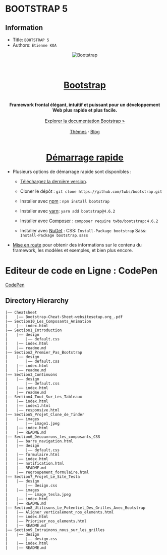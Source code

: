 BOOTSTRAP 5
===

## Information
- Title:  `BOOTSTRAP 5`
- Authors:  `Etienne KOA`


<center>

![Bootstrap](https://getbootstrap.com/docs/5.3/assets/brand/bootstrap-logo-shadow.png)

</center>

<br>

<center>
<h1 class="text-center"><u>Bootstrap</u></h1>
</center>

<br>

<center><b>Framework frontal élégant, intuitif et puissant pour un développement Web plus rapide et plus facile.</b></center>

<br>

<center>
<a href="https://getbootstrap.com/docs/4.6/getting-started/introduction/"><u>Explorer la documentation Bootstrap »</u></a>
</center>

<br>
<center>
<a href="https://themes.getbootstrap.com/"><u>Thèmes</u></a> · <a href="https://blog.getbootstrap.com/"><u>Blog</u></a>
</center>

<br>

<center><h1><u>Démarrage rapide</u></h1></center>

+ Plusieurs options de démarrage rapide sont disponibles :

    + [Téléchargez la dernière version](https://github.com/twbs/bootstrap/archive/v4.6.2.zip).
    + Cloner le dépôt : `git clone https://github.com/twbs/bootstrap.git`

    + Installer avec [npm](https://www.npmjs.com/) : `npm install bootstrap`
    + Installer avec [yarn](https://yarnpkg.com/): `yarn add bootstrap@4.6.2`
    + Installer avec [Composer](https://getcomposer.org/) : `composer require twbs/bootstrap:4.6.2`
    + Installer avec [NuGet](https://www.nuget.org/) : CSS: `Install-Package bootstrap` Sass: `Install-Package bootstrap.sass`

+ [Mise en route](https://getbootstrap.com/docs/4.6/getting-started/introduction/) pour obtenir des informations sur le contenu du framework, les modèles et exemples, et bien plus encore.

# Editeur de code en Ligne : CodePen

[CodePen](https://codepen.io/)


## Directory Hierarchy
```
|—— Cheatsheet
|    |—— Bootstrap-Cheat-Sheet-websitesetup.org_.pdf
|—— Section10_Les_Composants_Animation
|    |—— index.html
|—— Section1_Introduction
|    |—— design
|        |—— default.css
|    |—— index.html
|    |—— readme.md
|—— Section2_Premier_Pas_Bootstrap
|    |—— design
|        |—— default.css
|    |—— index.html
|    |—— readme.md
|—— Section3_Continuons
|    |—— design
|        |—— default.css
|    |—— index.html
|    |—— readme.md
|—— Section4_Tout_Sur_Les_Tableaux
|    |—— index.html
|    |—— index1.html
|    |—— responsive.html
|—— Section5_Projet_Clone_de_Tinder
|    |—— images
|        |—— image1.jpeg
|    |—— index.html
|    |—— README.md
|—— Section6_Découvrons_les_composants_CSS
|    |—— barre_navigation.html
|    |—— design
|        |—— default.css
|    |—— formulaire.html
|    |—— index.html
|    |—— notification.html
|    |—— README.md
|    |—— regroupement_formulaire.html
|—— Section7_Projet_Le_Site_Tesla
|    |—— design
|        |—— design.css
|    |—— images
|        |—— image_tesla.jpeg
|    |—— index.html
|    |—— README.md
|—— Section8_Utilisons_Le_Potentiel_Des_Grilles_Avec_Bootstrap
|    |—— Aligner_verticalement_nos_elements.html
|    |—— index.html
|    |—— Prioriser_nos_elements.html
|    |—— README.md
|—— Section9_Entrainons_nous_sur_les_grilles
|    |—— design
|        |—— design.css
|    |—— index.html
|    |—— README.md
```
